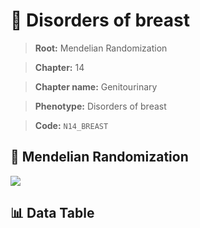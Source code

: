 # 🧪 Disorders of breast

> **Root:** Mendelian Randomization

> **Chapter:** 14  

> **Chapter name:** Genitourinary

> **Phenotype:** Disorders of breast  

> **Code:** `N14_BREAST`

## 🧬 Mendelian Randomization  

<img src="/MR/Figures/Forward/N14_BREAST.png"/>

## 📊 Data Table

<CsvTableMRF src="/MR_Data/Forward/N14_BREAST.csv"/>

